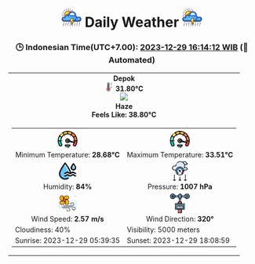 # <h1 align=center><img height=40 src=images/cloud.png> Daily Weather <img height=40 src=images/cloud.png></h1>
<h3 align=center>🕒 Indonesian Time(UTC+7.00): <u>2023-12-29 16:14:12 WIB</u> (🤖Automated)</h3>

<table align=center>
<tr>
<td align=center><b>Depok</b><br><img src=images/thermometer.png height=18> <b>31.80°C</b><br><img src='https://openweathermap.org/img/w/50d.png' height='70'><br><b>Haze</b><br><b>Feels Like: 38.80°C</b></td>
</tr>
<td>
<table>
<tr>
<td align=center><img src=images/fast.png height=40><br>Minimum Temperature: <b>28.68°C</b></td>
<td align=center><img src=images/fast.png height=40><br>Maximum Temperature: <b>33.51°C</b></td>
</tr>
<tr>
<td align=center><img src=images/humidity.png height=40><br>Humidity: <b>84%</b></td>
<td align=center><img src=images/atmospheric.png height=40><br>Pressure: <b>1007 hPa</b></td>
</tr>
<tr>
<td align=center><img src=images/air-flow.png height=40><br>Wind Speed: <b>2.57 m/s</b></td>
<td align=center><img src=images/anemometer.png height=40><br>Wind Direction: <b>320°</b></td>
</tr>
<tr>
<td>Cloudiness: 40%</td>
<td>Visibility: 5000 meters</td>
</tr>
<tr>
<td>Sunrise: 2023-12-29 05:39:35</td>
<td>Sunset: 2023-12-29 18:08:59</td>
</tr>
</table>
</table>
